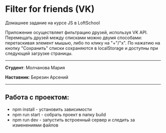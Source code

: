 # Filter for friends (VK)

Домашнее задание на курсе JS в LoftSchool

Приложение осуществляет фильтрацию друзей, используя VK API. Перемещать друзей между списками можно двумя способами: перетаскивая элемент мышью, либо по клику на "+"/"х". По нажатию на кнопку "Сохранить" списки сохраняются в localStorage и доступны при следующей загрузке страницы.

-------

**Студент**: Молчанова Мария

**Наставник**: Березин Арсений

-------

## Работа с проектом:
* npm install - установить зависимости
* npm run start - собрать проект в папку build
* npm run dev - запустить встроенный сервер и следить за изменениями файлов 
